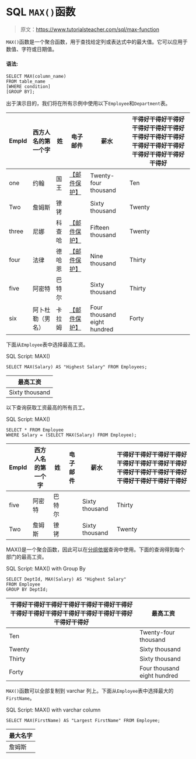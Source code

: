 # SQL `MAX()`函数

> 原文：<https://www.tutorialsteacher.com/sql/max-function>

`MAX()`函数是一个聚合函数，用于查找给定列或表达式中的最大值。它可以应用于数值、字符或日期值。

#### 语法:

```
SELECT MAX(column_name)
FROM table_name
[WHERE condition]
[GROUP BY]; 
```

出于演示目的，我们将在所有示例中使用以下`Employee`和`Department`表。

| EmpId | 西方人名的第一个字 | 姓 | 电子邮件 | 薪水 | 干得好干得好干得好干得好干得好干得好干得好干得好干得好干得好干得好干得好干得好干得好干得好干得好 |
| --- | --- | --- | --- | --- | --- |
| one | 约翰 | 国王 | [【邮件保护】](/cdn-cgi/l/email-protection) | Twenty-four thousand | Ten |
| Two | 詹姆斯 | 镣铐 |  | Sixty thousand | Twenty |
| three | 尼娜 | 科查哈 | [【邮件保护】](/cdn-cgi/l/email-protection) | Fifteen thousand | Twenty |
| four | 法律 | 德哈恩 | [【邮件保护】](/cdn-cgi/l/email-protection) | Nine thousand | Thirty |
| five | 阿密特 | 巴特尔 |  | Sixty thousand | Thirty |
| six | 阿卜杜勒（男名） | 卡拉姆 | [【邮件保护】](/cdn-cgi/l/email-protection) | Four thousand eight hundred | Forty |

下面从`Employee`表中选择最高工资。

SQL Script: MAX() 

```
SELECT MAX(Salary) AS "Highest Salary" FROM Employees; 
```

| 最高工资 |
| --- |
| Sixty thousand |

以下查询获取工资最高的所有员工。

SQL Script: MAX() 

```
SELECT * FROM Employee 
WHERE Salary = (SELECT MAX(Salary) FROM Employee); 
```

| EmpId | 西方人名的第一个字 | 姓 | 电子邮件 | 薪水 | 干得好干得好干得好干得好干得好干得好干得好干得好干得好干得好干得好干得好干得好干得好干得好干得好 |
| --- | --- | --- | --- | --- | --- |
| five | 阿密特 | 巴特尔 |  | Sixty thousand | Thirty |
| Two | 詹姆斯 | 镣铐 |  | Sixty thousand | Twenty |

MAX()是一个聚合函数，因此可以在[分组依据](/sql/sql-groupby)查询中使用。下面的查询得到每个部门的最高工资。

SQL Script: MAX() with Group By 

```
SELECT DeptId, MAX(Salary) AS "Highest Salary" 
FROM Employee
GROUP BY DeptId; 
```

| 干得好干得好干得好干得好干得好干得好干得好干得好干得好干得好干得好干得好干得好干得好干得好干得好 | 最高工资 |
| --- | --- |
| Ten | Twenty-four thousand |
| Twenty | Sixty thousand |
| Thirty | Sixty thousand |
| Forty | Four thousand eight hundred |

`MAX()`函数可以全部复制到 varchar 列上。下面从`Employee`表中选择最大的`FirstName`。

SQL Script: MAX() with varchar column 

```
SELECT MAX(FirstName) AS "Largest FirstName" FROM Employee; 
```

| 最大名字 |
| --- |
| 詹姆斯 |****
